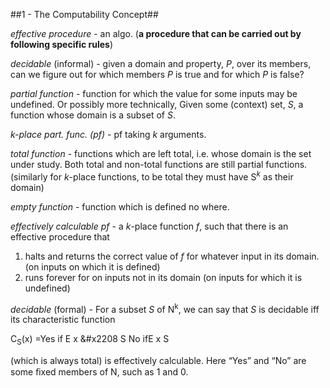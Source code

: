 ##1 - The Computability Concept##

_effective procedure_ - an algo. (**a procedure that can be carried out by following specific rules**)

_decidable_ (informal) - given a domain and property, _P_, over its members, can we figure out for which members _P_ is true and for which _P_ is false?

_partial function_ - function for which the value for some inputs may be undefined. Or possibly more technically, Given some (context) set, _S_, a function whose domain is a subset of _S_.

_k-place part. func. (pf)_ - pf taking _k_ arguments.

_total function_ - functions which are left total, i.e. whose domain is the set under study. Both total and non-total functions are still partial functions. (similarly for _k_-place functions, to be total they must have S<sup>_k_</sup> as their domain)

_empty function_ - function which is defined no where.

_effectively calculable pf_ - a _k_-place function _f_, such that there is an effective procedure that

1. halts and returns the correct value of _f_ for whatever input in its domain. (on inputs on which it is defined)
2. runs forever for on inputs not in its domain (on inputs for which it is undefined)

_decidable_ (formal) - For a subset _S_ of N<sup>k</sup>, we can say that _S_ is decidable iff its characteristic function

C<sub>S</sub>(x) =Yes if E x &#x2208 S No ifE x S

(which is always total) is effectively calculable. Here “Yes” and “No” are some ﬁxed members of N, such as 1 and 0. 